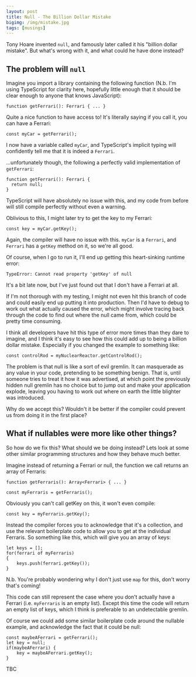 ```yaml
---
layout: post
title: Null - The Billion Dollar Mistake
bigimg: /img/mistake.jpg
tags: [musings]
---
```


Tony Hoare invented `null`, and famously later called it his "billion dollar mistake". But what's wrong with it, and what could he have done instead?

## The problem will `null`

Imagine you import a library containing the following function (N.b. I'm using TypeScript for clarity here, hopefully little enough that it should be clear enough to anyone that knows JavaScript):

```
function getFerrari(): Ferrari { ... }
```

Quite a nice function to have access to! It's literally saying if you call it, you can have a Ferrari:

```
const myCar = getFerrari();
```

I now have a variable called `myCar`, and TypeScript's implicit typing will confidently tell me that it is indeed a `Ferrari`.

...unfortunately though, the following a perfectly valid implementation of `getFerrari`:

```
function getFerrari(): Ferrari {
  return null;
}
```

TypeScript will have absolutely no issue with this, and my code from before will still compile perfectly without even a warning.

Oblivious to this, I might later try to get the key to my Ferrari:

```
const key = myCar.getKey();
```

Again, the compiler will have no issue with this. `myCar` is a `Ferrari`, and `Ferrari` has a `getKey` method on it, so we're all good.

Of course, when I go to run it, I'll end up getting this heart-sinking runtime error:

```
TypeError: Cannot read property 'getKey' of null
```

It's a bit late now, but I've just found out that I don't have a Ferrari at all.

If I'm not thorough with my testing, I might not even hit this branch of code and could easily end up putting it into production. Then I'd have to debug to work out what actually caused the error, which might involve tracing back through the code to find out where the null came from, which could be pretty time consuming.

I think all developers have hit this type of error more times than they dare to imagine, and I think it's easy to see how this could add up to being a billion dollar mistake. Especially if you changed the example to something like:

```
const controlRod = myNuclearReactor.getControlRod();
```

The problem is that null is like a sort of evil gremlin. It can masquerade as any value in your code, pretending to be something benign. That is, until someone tries to treat it how it was advertised, at which point the previously hidden null gremlin has no choice but to jump out and make your application explode, leaving you having to work out where on earth the little blighter was introduced.

Why do we accept this? Wouldn't it be better if the compiler could prevent us from doing it in the first place?

## What if nullables were more like other things?

So how do we fix this? What should we be doing instead? Lets look at some other similar programming structures and how they behave much better.

Imagine instead of returning a Ferrari or null, the function we call returns an array of Ferraris:

```
function getFerraris(): Array<Ferrari> { ... }

const myFerraris = getFerraris();
```

Obviously you can't call getKey on this, it won't even compile:

```
const key = myFerraris.getKey();
```

Instead the compiler forces you to acknowledge that it's a collection, and use the relevant boilerplate code to allow you to get at the individual Ferraris. So something like this, which will give you an array of keys:

```
let keys = [];
for(ferrari of myFerraris)
{
    keys.push(ferrari.getKey());
}
```

N.b. You're probably wondering why I don't just use `map` for this, don't worry that's coming!

This code can still represent the case where you don't actually have a Ferrari (i.e. `myFerraris` is an empty list). Except this time the code will return an empty list of keys, which I think is preferable to an undetectable gremlin.

Of course we could add some similar boilerplate code around the nullable example, and acknowledge the fact that it could be null:

```
const maybeAFerrari = getFerrari();
let key = null;
if(maybeAFerrari) {
    key = maybeAFerrari.getKey();
}
```

TBC
